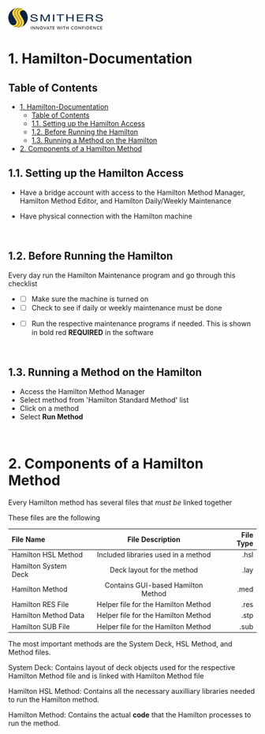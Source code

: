 ![](Smithers_Logo.png)

# 1. Hamilton-Documentation

## Table of Contents
- [1. Hamilton-Documentation](#1-hamilton-documentation)
  - [Table of Contents](#table-of-contents)
  - [1.1. Setting up the Hamilton Access](#11-setting-up-the-hamilton-access)
  - [1.2. Before Running the Hamilton](#12-before-running-the-hamilton)
  - [1.3. Running a Method on the Hamilton](#13-running-a-method-on-the-hamilton)
- [2. Components of a Hamilton Method](#2-components-of-a-hamilton-method)

## 1.1. Setting up the Hamilton Access

- Have a bridge account with access to the Hamilton Method Manager, Hamilton Method Editor, and Hamilton Daily/Weekly Maintenance

- Have physical connection with the Hamilton machine

<p>&nbsp;</p>

## 1.2. Before Running the Hamilton
Every day run the Hamilton Maintenance program and go through this checklist
* - [ ] Make sure the machine is turned on
* - [ ] Check to see if daily or weekly maintenance must be done
* - [ ] Run the respective maintenance programs if needed. This is shown in bold red **REQUIRED** in the software


<p>&nbsp;</p>

## 1.3. Running a Method on the Hamilton

- Access the Hamilton Method Manager 
- Select method from 'Hamilton Standard Method' list
- Click on a method
- Select **Run Method**

<p>&nbsp;</p>

# 2. Components of a Hamilton Method

Every Hamilton method has several files that *must be* linked together

These files are the following

| File Name             | File Description                      | File Type |
|:----------------------|:-------------------------------------:|----------:|
| Hamilton HSL Method   | Included libraries used in a method   | .hsl      |
| Hamilton System Deck  | Deck layout for the method            | .lay      |
| Hamilton Method       | Contains GUI-based Hamilton Method    | .med      |
| Hamilton RES File     | Helper file for the Hamilton Method   | .res      |
| Hamilton Method Data  | Helper file for the Hamilton Method   | .stp      |
| Hamilton SUB File     | Helper file for the Hamilton Method   | .sub      |

The most important methods are the System Deck, HSL Method, and Method files.
<p>
System Deck:    Contains layout of deck objects used for the respective Hamilton Method file and is linked with Hamilton Method file

Hamilton HSL Method:    Contains all the necessary auxilliary libraries needed to run the Hamilton method.

Hamilton Method:    Contains the actual **code** that the Hamilton processes to run the method.
